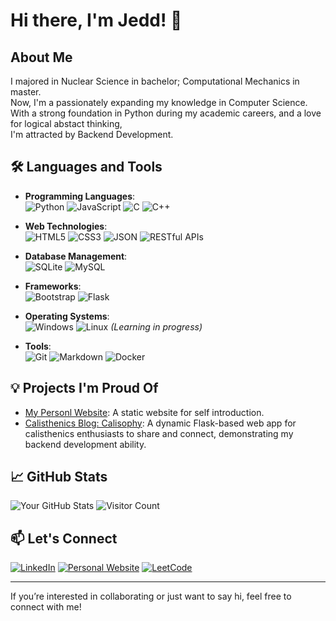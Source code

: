 # Hi there, I'm Jedd! 👋

## About Me

I majored in Nuclear Science in bachelor; Computational Mechanics in master.\
Now, I'm a passionately expanding my knowledge in Computer Science.\
With a strong foundation in Python during my academic careers, and a love for logical abstact thinking,\
I'm attracted by Backend Development.

## 🛠️ Languages and Tools

- **Programming Languages**:  
  ![Python](https://img.shields.io/badge/-Python-3776AB?logo=python&logoColor=white&style=flat) ![JavaScript](https://img.shields.io/badge/-JavaScript-F7DF1E?logo=javascript&logoColor=black&style=flat) ![C](https://img.shields.io/badge/-C-A8B9CC?logo=c&logoColor=black&style=flat) ![C++](https://img.shields.io/badge/-C++-00599C?logo=c%2B%2B&logoColor=white&style=flat)

- **Web Technologies**:  
  ![HTML5](https://img.shields.io/badge/-HTML5-E34F26?logo=html5&logoColor=white&style=flat) ![CSS3](https://img.shields.io/badge/-CSS3-1572B6?logo=css3&logoColor=white&style=flat) ![JSON](https://img.shields.io/badge/-JSON-000000?logo=json&logoColor=white&style=flat) ![RESTful APIs](https://img.shields.io/badge/-RESTful%20APIs-25A2C4?logo=api&logoColor=white&style=flat)

- **Database Management**:  
  ![SQLite](https://img.shields.io/badge/-SQLite-003B57?logo=sqlite&logoColor=white&style=flat) ![MySQL](https://img.shields.io/badge/-MySQL-4479A1?logo=mysql&logoColor=white&style=flat)

- **Frameworks**:  
  ![Bootstrap](https://img.shields.io/badge/-Bootstrap-563D7C?logo=bootstrap&logoColor=white&style=flat) ![Flask](https://img.shields.io/badge/-Flask-000000?logo=flask&logoColor=white&style=flat)

- **Operating Systems**:  
  ![Windows](https://img.shields.io/badge/-Windows-0078D4?logo=windows&logoColor=white&style=flat) ![Linux](https://img.shields.io/badge/-Linux-FCC624?logo=linux&logoColor=black&style=flat) *(Learning in progress)*

- **Tools**:  
  ![Git](https://img.shields.io/badge/-Git-F05032?logo=git&logoColor=white&style=flat) ![Markdown](https://img.shields.io/badge/-Markdown-000000?logo=markdown&logoColor=white&style=flat) ![Docker](https://img.shields.io/badge/-Docker-2496ED?logo=docker&logoColor=white&style=flat)

## 💡 Projects I'm Proud Of

- [My Personl Website](https://github.com/jeddiot/jedd-cv): A static website for self introduction.
- [Calisthenics Blog: Calisophy](https://github.com/jeddiot/calisthenics-blog): A dynamic Flask-based web app for calisthenics enthusiasts to share and connect, demonstrating my backend development ability.

## 📈 GitHub Stats

![Your GitHub Stats](https://github-readme-stats.vercel.app/api?username=jeddiot&show_icons=true&theme=radical)
![Visitor Count](https://komarev.com/ghpvc/?username=jeddiot&color=blue)

## 📫 Let's Connect

<!-- - [LinkedIn](https://www.linkedin.com/in/cheng-chun-yang/) -->
<!-- - [Personal Website](https://jeddiot.github.io/jedd-cv/) -->
[![LinkedIn](https://img.shields.io/badge/-LinkedIn-0A66C2?logo=linkedin&logoColor=white&style=flat)](https://www.linkedin.com/in/cheng-chun-yang/)
[![Personal Website](https://img.shields.io/badge/-Website-000000?logo=google-chrome&logoColor=white&style=flat)](https://jeddiot.github.io/jedd-cv/)
[![LeetCode](https://img.shields.io/badge/-LeetCode-FFA116?logo=leetcode&logoColor=white&style=flat)](https://leetcode.com/u/jeddiot/)

---

If you’re interested in collaborating or just want to say hi, feel free to connect with me!
